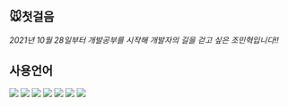 ## :mouse:첫걸음
*2021년 10월 28일부터 개발공부를 시작해 개발자의 길을 걷고 싶은 조민혁입니다!!*




## 사용언어
<div style="left">
<img src="https://img.shields.io/badge/HTML5-E34F26?style=for-the-badge&logo=HTML5&logoColor=white"/>
<img src="https://img.shields.io/badge/CSS3-1572B6?style=for-the-badge&logo=CSS3&logoColor=white"/>
<img src="https://img.shields.io/badge/JavaScript-F7DF1E?style=for-the-badge&logo=JavaScript&logoColor=black"/>
<img src="https://img.shields.io/badge/jQuery-0769AD?style=for-the-badge&logo=jQuery&logoColor=white"/>
<img src="https://img.shields.io/badge/Spring-36DB33F?style=for-the-badge&logo=Spring&logoColor=white"/>
<img src="https://img.shields.io/badge/Java-007396?style=for-the-badge&logo=Java&logoColor=white"/>
<img src="https://img.shields.io/badge/Oracle-F80000?style=for-the-badge&logo=Oracle&logoColor=white"/>
</div>
